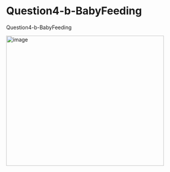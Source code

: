 # Question4-b-BabyFeeding
Question4-b-BabyFeeding

<img width="424" height="351" alt="image" src="https://github.com/user-attachments/assets/cb725813-d893-425b-96b3-2817d3e84e31" />
